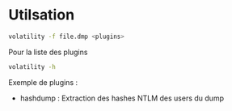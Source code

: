 # Utilsation
```bash
volatility -f file.dmp <plugins>
```

Pour la liste des plugins
```bash
volatility -h 
```

Exemple de plugins :
  - hashdump : Extraction des hashes NTLM des users du dump
